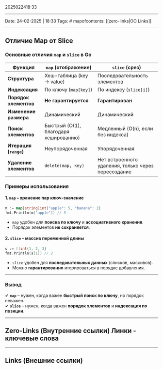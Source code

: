 2025022418:33
___
Date: 24-02-2025 | 18:33
Tags: #
mapofcontents: [[zero-links|OO Links]]
___
## Отличие Map от Slice

### Основные отличия `map` и `slice` в Go

|Функция|`map` (отображение)|`slice` (срез)|
|---|---|---|
|**Структура**|Хеш-таблица (key → value)|Последовательность элементов|
|**Индексация**|По ключу (`map[key]`)|По индексу (`slice[i]`)|
|**Порядок элементов**|**Не гарантируется**|**Гарантирован**|
|**Изменение размера**|Динамический|Динамический|
|**Поиск элементов**|Быстрый (O(1), благодаря хешированию)|Медленный (O(n), если без индекса)|
|**Итерация (`range`)**|Неупорядоченная|Упорядоченная|
|**Удаление элементов**|`delete(map, key)`|Нет встроенного удаления, только через пересоздание|

### Примеры использования

#### 1. `map` – хранение пар ключ-значение
```go
m := map[string]int{"apple": 5, "banana": 2}
fmt.Println(m["apple"]) // 5
```

- `map` удобен для **поиска по ключу** и **ассоциативного хранения**.
- Порядок элементов **не сохраняется**.

#### 2. `slice` – массив переменной длины
```go
s := []int{1, 2, 3}
fmt.Println(s[1]) // 2
```

- `slice` удобен для **последовательных данных** (списков, массивов).
- Можно **гарантированно** итерироваться в порядке добавления.

---
### Вывод

✔ **`map`** – нужен, когда важен **быстрый поиск по ключу**, но порядок неважен.  
✔ **`slice`** – нужен, когда важен **порядок элементов** и **индексация по позиции**.



-----
**Zero-Links**  (Внутренние ссылки) Линки - ключевые слова
-

------
**Links** (Внешние ссылки)
-
